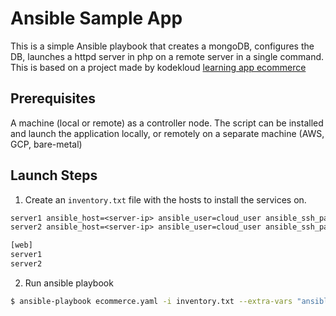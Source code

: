# Ansible Sample App

This is a simple Ansible playbook that creates a mongoDB, configures the DB, launches a httpd server in php on a remote server in a single command. This is based on a project made by kodekloud [learning app ecommerce](https://github.com/kodekloudhub/learning-app-ecommerce)

## Prerequisites

A machine (local or remote) as a controller node. The script can be installed and launch the application locally, or remotely on a separate machine (AWS, GCP, bare-metal)

## Launch Steps

1. Create an `inventory.txt` file with the hosts to install the services on.

```txt
server1 ansible_host=<server-ip> ansible_user=cloud_user ansible_ssh_pass=sample-pass
server2 ansible_host=<server-ip> ansible_user=cloud_user ansible_ssh_pass=sample-pass

[web]
server1
server2
```

2. Run ansible playbook

```sh
$ ansible-playbook ecommerce.yaml -i inventory.txt --extra-vars "ansible_sudo_pass=yourPassword"
```

